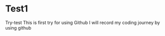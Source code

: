 # Test1
Try-test
This is first try for using Github
I will record my coding journey by using github
